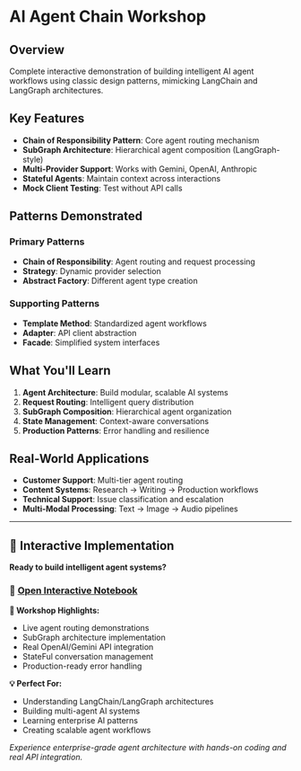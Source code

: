 # AI Agent Chain Workshop

## Overview

Complete interactive demonstration of building intelligent AI agent workflows using classic design patterns, mimicking LangChain and LangGraph architectures.

## Key Features

- **Chain of Responsibility Pattern**: Core agent routing mechanism
- **SubGraph Architecture**: Hierarchical agent composition (LangGraph-style)
- **Multi-Provider Support**: Works with Gemini, OpenAI, Anthropic
- **Stateful Agents**: Maintain context across interactions
- **Mock Client Testing**: Test without API calls

## Patterns Demonstrated

### Primary Patterns
- **Chain of Responsibility**: Agent routing and request processing
- **Strategy**: Dynamic provider selection
- **Abstract Factory**: Different agent type creation

### Supporting Patterns  
- **Template Method**: Standardized agent workflows
- **Adapter**: API client abstraction
- **Facade**: Simplified system interfaces

## What You'll Learn

1. **Agent Architecture**: Build modular, scalable AI systems
2. **Request Routing**: Intelligent query distribution
3. **SubGraph Composition**: Hierarchical agent organization
4. **State Management**: Context-aware conversations
5. **Production Patterns**: Error handling and resilience

## Real-World Applications

- **Customer Support**: Multi-tier agent routing
- **Content Systems**: Research → Writing → Production workflows  
- **Technical Support**: Issue classification and escalation
- **Multi-Modal Processing**: Text → Image → Audio pipelines

---

## 🚀 Interactive Implementation

**Ready to build intelligent agent systems?** 

### 📓 [**Open Interactive Notebook**](https://github.com/liyedanpdx/llm-python-patterns/blob/main/workshops/ai_agent_chain_example.ipynb)

**🎯 Workshop Highlights:**
- Live agent routing demonstrations
- SubGraph architecture implementation
- Real OpenAI/Gemini API integration
- StateFul conversation management
- Production-ready error handling

**💡 Perfect For:**
- Understanding LangChain/LangGraph architectures
- Building multi-agent AI systems
- Learning enterprise AI patterns
- Creating scalable agent workflows

*Experience enterprise-grade agent architecture with hands-on coding and real API integration.*